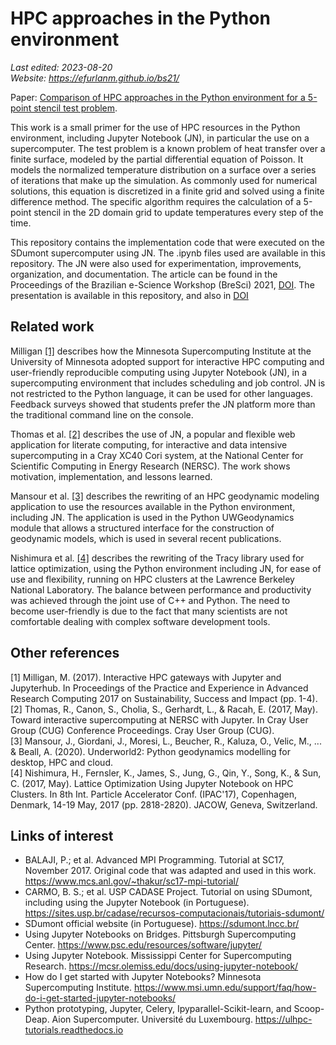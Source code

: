 # HPC approaches in the Python environment

*Last edited: 2023-08-20  
Website: <https://efurlanm.github.io/bs21/>*

Paper: [Comparison of HPC approaches in the Python environment for a 5-point stencil test problem](https://sol.sbc.org.br/index.php/bresci/issue/view/759).

This work is a small primer for the use of HPC resources in the Python environment, including Jupyter Notebook (JN), in particular the use on a supercomputer. The test problem is a known problem of heat transfer over a finite surface, modeled by the partial differential equation of Poisson. It models the normalized temperature distribution on a surface over a series of iterations that make up the simulation. As commonly used for numerical solutions, this equation is discretized in a finite grid and solved using a finite difference method. The specific algorithm requires the calculation of a 5-point stencil in the 2D domain grid to update temperatures every step of the time.

This repository contains the implementation code that were executed on the SDumont supercomputer using JN. The .ipynb files used are available in this repository. The JN were also used for experimentation, improvements, organization, and  documentation. The article can be found in the Proceedings of the Brazilian e-Science Workshop (BreSci) 2021, [DOI](http://doi.org/10.5753/bresci.2021.15786). The presentation is available in this repository, and also in [DOI](https://zenodo.org/doi/10.5281/zenodo.10672455)

## Related work

Milligan [[1]](#1) describes how the Minnesota Supercomputing Institute at the University of Minnesota adopted support for interactive HPC computing and user-friendly reproducible computing using Jupyter Notebook (JN), in a supercomputing environment that includes scheduling and job control. JN is not restricted to the Python language, it can be used for other languages. Feedback surveys showed that students prefer the JN platform more than the traditional command line on the console.

Thomas et al. [[2]](#2) describes the use of JN, a popular and flexible web application for literate computing, for interactive and data intensive supercomputing in a Cray XC40 Cori system, at the National Center for Scientific Computing in Energy Research (NERSC). The work shows motivation, implementation, and lessons learned.

Mansour et al. [[3]](#3) describes the rewriting of an HPC geodynamic modeling application to use the resources available in the Python environment, including JN. The application is used in the Python UWGeodynamics module that allows a structured interface for the construction of geodynamic models, which is used in several recent publications.

Nishimura et al. [[4]](#4) describes the rewriting of the Tracy library used for lattice optimization, using the Python environment including JN, for ease of use and flexibility, running on HPC clusters at the Lawrence Berkeley National Laboratory. The balance between performance and productivity was achieved through the joint use of C++ and Python. The need to become user-friendly is due to the fact that many scientists are not comfortable dealing with complex software development tools.

## Other references

<span id="1">[1] Milligan, M. (2017). Interactive HPC gateways with Jupyter and Jupyterhub. In Proceedings of the Practice and Experience in Advanced Research Computing 2017 on Sustainability, Success and Impact (pp. 1-4).</span>  
<span id="2">[2] Thomas, R., Canon, S., Cholia, S., Gerhardt, L., & Racah, E. (2017, May). Toward interactive supercomputing at NERSC with Jupyter. In Cray User Group (CUG) Conference Proceedings. Cray User Group (CUG).</span>  
<span id="3">[3] Mansour, J., Giordani, J., Moresi, L., Beucher, R., Kaluza, O., Velic, M., ... & Beall, A. (2020). Underworld2: Python geodynamics modelling for desktop, HPC and cloud. </span>  
<span id="4">[4] Nishimura, H., Fernsler, K., James, S., Jung, G., Qin, Y., Song, K., & Sun, C. (2017, May). Lattice Optimization Using Jupyter Notebook on HPC Clusters. In 8th Int. Particle Accelerator Conf. (IPAC'17), Copenhagen, Denmark, 14-19 May, 2017 (pp. 2818-2820). JACOW, Geneva, Switzerland. </span>

## Links of interest

* BALAJI, P.; et al. Advanced MPI Programming. Tutorial at SC17, November 2017. Original code that was adapted and used in this work. <https://www.mcs.anl.gov/~thakur/sc17-mpi-tutorial/>
* CARMO, B. S.; et al. USP CADASE Project. Tutorial on using SDumont, including using the Jupyter Notebook (in Portuguese). <https://sites.usp.br/cadase/recursos-computacionais/tutoriais-sdumont/>
* SDumont official website (in Portuguese). <https://sdumont.lncc.br/>
* Using Jupyter Notebooks on Bridges. Pittsburgh Supercomputing Center. <https://www.psc.edu/resources/software/jupyter/>
* Using Jupyter Notebook. Mississippi Center for Supercomputing Research. <https://mcsr.olemiss.edu/docs/using-jupyter-notebook/>
* How do I get started with Jupyter Notebooks? Minnesota Supercomputing Institute. <https://www.msi.umn.edu/support/faq/how-do-i-get-started-jupyter-notebooks/>
* Python prototyping, Jupyter, Celery, Ipyparallel-Scikit-learn, and Scoop-Deap. Aion Supercomputer. Université du Luxembourg. <https://ulhpc-tutorials.readthedocs.io>
